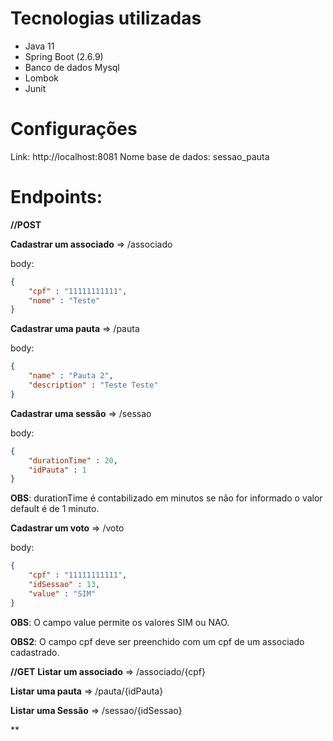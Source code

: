 # Tecnologias utilizadas
* Java 11
* Spring Boot (2.6.9)
* Banco de dados Mysql
* Lombok
* Junit

# Configurações
Link: http://localhost:8081
Nome base de dados: sessao_pauta

# Endpoints:
**//POST**

**Cadastrar um associado** => /associado

body:
```json
{
    "cpf" : "11111111111",
    "nome" : "Teste"
}
```

**Cadastrar uma pauta** => /pauta

body:
```json
{
    "name" : "Pauta 2",
    "description" : "Teste Teste"
}
```

**Cadastrar uma sessão** => /sessao

body:
```json
{
    "durationTime" : 20,
    "idPauta" : 1
}
```
**OBS**: durationTime é contabilizado em minutos se não for informado o valor default é de 1 minuto.

**Cadastrar um voto** => /voto

body:
```json
{
    "cpf" : "11111111111",
    "idSessao" : 13,
    "value" : "SIM"
}
```
**OBS**: O campo value permite os valores SIM ou NAO.

**OBS2**: O campo cpf deve ser preenchido com um cpf de um associado cadastrado. 

**//GET**
**Listar um associado** => /associado/{cpf}

**Listar uma pauta** => /pauta/{idPauta}

**Listar uma Sessão** => /sessao/{idSessao}

**
